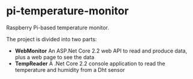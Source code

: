# pi-temperature-monitor
Raspberry Pi-based temperature monitor.

The project is divided into two parts:
* **WebMonitor**
An ASP.Net Core 2.2 web API to read and produce data, plus a web page to see the data
* **TempReader**
A .Net Core 2.2 console application to read the temperature and humidity from a Dht sensor


